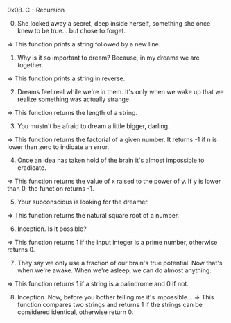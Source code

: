 
0x08. C - Recursion

0. She locked away a secret, deep inside herself, something she once knew to be true... but chose to forget.

 => This function prints a string followed by a new line.

1. Why is it so important to dream? Because, in my dreams we are together.

 => This function prints a string in reverse.

2. Dreams feel real while we're in them. It's only when we wake up that we realize something was actually strange.

 => This function returns the length of a string.

3. You mustn't be afraid to dream a little bigger, darling.

 => This function returns the factorial of a given number. It returns -1 if n is lower than zero to indicate an error.

4. Once an idea has taken hold of the brain it's almost impossible to eradicate.

 => This function returns the value of x raised to the power of y. If y is lower than 0, the function returns -1.

5. Your subconscious is looking for the dreamer.

 => This function returns the natural square root of a number.

6. Inception. Is it possible?

 => This function returns 1 if the input integer is a prime number, otherwise returns 0.

7. They say we only use a fraction of our brain's true potential. Now that's when we're awake. When we're asleep, we can do almost anything.

 => This function returns 1 if a string is a palindrome and 0 if not.

8. Inception. Now, before you bother telling me it's impossible...
 => This function compares two strings and returns 1 if the strings can be considered identical, otherwise return 0.
